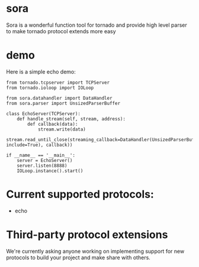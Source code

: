 # sora
Sora is a wonderful function tool for tornado and provide high level parser to make tornado protocol extends more easy

# demo
Here is a simple echo demo:

    from tornado.tcpserver import TCPServer
    from tornado.ioloop import IOLoop

    from sora.datahandler import DataHandler
    from sora.parser import UnsizedParserBuffer

    class EchoServer(TCPServer):
        def handle_stream(self, stream, address):
            def callback(data):
                stream.write(data)
                stream.read_until_close(streaming_callback=DataHandler(UnsizedParserBuffer('\n', include=True), callback))

    if __name__ == '__main__':
        server = EchoServer()
        server.listen(8888)
        IOLoop.instance().start()

# Current supported protocols:
* echo

# Third-party protocol extensions
We're currently asking anyone working on implementing support for new protocols to build your project and make share with others. 
